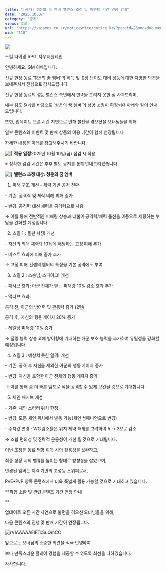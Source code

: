 ```yaml
---
title: "[공지] 청운의 꿈 엠버 밸런스 조정 및 이벤트 기간 연장 안내"
date: "2025.10.09"
category: "공지"
views: 310
url: "https://vagames.co.kr/noticewrite/notice_kr/?pageid=2&mod=document&uid=118"
uid: "118"
---
```


![](/images/news/live/kr/118-f00c8769.webp)  

  

스킬 타이밍 RPG, 아우터플레인

안녕하세요. GM 아메입니다.

  

신규 한정 동료 ‘청운의 꿈 엠버’의 획득 및 성장 난이도 대비 성능에 대한 다양한 의견을 보내주셔서 진심으로 감사드립니다.

신규 한정 동료의 성능 밸런스 측면에서 만족을 드리지 못한 점 사과드리며,

내부 검토 결과를 바탕으로 ‘청운의 꿈 엠버’의 상향 조정이 확정되어 아래와 같이 안내드립니다.

  

또한, 업데이트 오픈 시간 지연으로 인해 불편을 겪으셨을 오너님들을 위해

일부 콘텐츠와 이벤트 및 판매 상품의 이용 기간이 함께 연장됩니다.

자세한 내용은 아래를 참고해주시기 바랍니다.

  

 **![📅](/images/news/live/en/211-70cde509.svg) 적용 일정**2025년 10월 10일(금) 점검 시 적용

※ 정확한 검검 시간은 추후 별도 공지를 통해 안내드리겠습니다.

  

 **![🔸](/images/news/live/en/120-6fc6d25b.svg) 밸런스 조정 대상: 청운의 꿈 엠버**

  

1) 피해 구조 개선 – 체력 기반 공격 전환

\- 기존: 공격력 및 체력 비례 피해 증가

\- 변경: 공격력 대신 체력을 공격력으로 사용

→ 이를 통해 전반적인 피해량 상승과 더불어 공격력/체력 옵션을 이중으로 세팅하는 부담을 완화할 예정입니다.

  

2) 스킬 1 : 돌핀 차징! 개선

\- 자신의 최대 체력의 10%에 해당하는 고정 피해 추가

\- 버스트 효과에 피해 증가 추가

→ 고정 피해 컨셉의 엠버의 특징을 기본 공격에도 부여

  

3) 스킬 2 : 스승님, 스파이크! 개선

\- 패시브 효과: 아군 전체가 받는 피해량 10% 감소 효과 추가

\- 액티브 효과:

공격 전, 아군의 방어력 및 관통력 증가 (2턴)

공격 후, 자신의 행동 게이지 20% 증가

\- 레벨당 피해량 10% 증가

→ 딜링 능력 상승 외에 방어형에 기대하는 아군 보호 능력을 추가하여 유틸성을 강화할 예정입니다.

  

4) 스킬 3 : 예상치 못한 일격! 개선

\- 기존: 공격 후 자신을 제외한 아군의 행동 게이지 증가

\- 변경: 자신을 포함한 아군 전체의 행동 게이지 증가

→ 이를 통해 좀 더 빠른 템포로 적을 공격할 수 있게 보완될 것으로 기대합니다.

  

5) 체인 패시브 개선

\- 기존: 체인 스타터 위치 한정

\- 변경: 모든 체인 위치에서 발동 가능(체인 컴패니언으로 변경)

\- 수치값 변경 : WG 감소율은 위치 제약 해제를 고려하여 5 → 3으로 감소

→ 조합 편의성 및 전략적 운용성이 개선 될 것으로 기대됩니다.

  

이번 조정은 동료 명함 획득 시의 활용성을 보완하고,

최종 성장 시의 벨류를 높이는 형태로 방향성을 잡았으며,

변경된 엠버는 체력 기반의 고성능 스위퍼로서,

PvE•PvP 양쪽 콘텐츠에서 더욱 폭넓게 활용 가능할 것으로 기대하고 있습니다.

  

**픽업 소환 및 관련 콘텐츠 기간 연장 안내  
  
**

업데이트 오픈 시간 지연으로 불편을 겪으신 오너님들을 위해,

다음 콘텐츠의 진행 및 판매 기간이 연장됩니다.

  

![rVIAAAAAElFTkSuQmCC](/images/news/live/kr/118-base64-0-77fe1217.webp)  

  

앞으로도 오너님의 소중한 의견을 적극 반영하여

보다 만족스러운 플레이 경험을 제공할 수 있도록 최선을 다하겠습니다.

  

감사합니다.